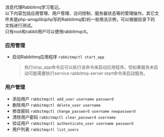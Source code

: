 消息代理Rabbitmq学习笔记。  
以下内容包括应用管理、用户管理、访问控制、服务器状态等的管理操作。其它文件夹是php-amqplib(php写的Rabbitmq库)的一些用法示例，可以根据目录下的文档进行测试。  
只有root和rabbit用户可以使用rabbitmqctl。
### 应用管理
* 启动Rabbitmq应用程序 `rabbitmqctl start_app`

    >执行stop_app命令后可以执行该命令来启动应用程序。但如果服务未启动可能需要执行service rabbitmq-server start命令来启动服务。
### 用户管理
* 添加用户 `rabbitmqctl add_user username password`
* 删除用户 `rabbitmqctl delete_user username`
* 修改密码 `rabbitmqctl change_password username newpassword`
* 清除用户密码 `rabbitmqctl clear_password username`
* 验证用户 `rabbitmqctl authenticate_user username password`
* 用户列表 `rabbitmqctl list_users`